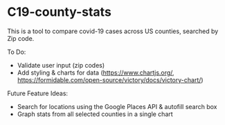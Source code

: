 # C19-county-stats

This is a tool to compare covid-19 cases across US counties, searched by Zip code.

To Do:
- Validate user input (zip codes)
- Add styling & charts for data (https://www.chartjs.org/, https://formidable.com/open-source/victory/docs/victory-chart/)

Future Feature Ideas:
- Search for locations using the Google Places API & autofill search box
- Graph stats from all selected counties in a single chart